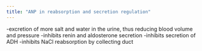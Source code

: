```yaml
---
title: "ANP in reabsorption and secretion regulation"
---
```

-excretion of more salt and water in the urine, thus reducing blood volume and pressure
-inhibits renin and aldosterone secretion
-inhibits secretion of ADH
-inhibits NaCl reabsorption by collecting duct

